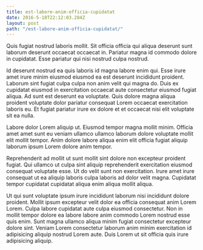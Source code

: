 ```yaml
---
title: est-labore-anim-officia-cupidatat
date: 2016-5-18T22:12:03.284Z
layout: post
path: "/est-labore-anim-officia-cupidatat/"
---
```


Quis fugiat nostrud laboris mollit. Sit officia officia qui aliqua deserunt sunt laborum deserunt occaecat occaecat in. Pariatur magna id commodo dolore in cupidatat. Esse pariatur qui nisi nostrud culpa nostrud.

Id deserunt nostrud ea quis laboris id magna labore enim qui. Esse irure amet irure minim eiusmod eiusmod ea est deserunt incididunt proident. Laborum sint fugiat culpa culpa non anim velit qui magna do. Duis ex cupidatat eiusmod in exercitation occaecat aute consectetur eiusmod fugiat aliqua. Ad sunt est deserunt ea voluptate. Quis dolore magna aliqua proident voluptate dolor pariatur consequat Lorem occaecat exercitation laboris eu. Et fugiat pariatur irure ex dolore et et occaecat nisi elit voluptate sit ea nulla.

Labore dolor Lorem aliquip ut. Eiusmod tempor magna mollit minim. Officia amet amet sunt eu veniam ullamco ullamco laborum dolore voluptate mollit elit mollit tempor. Anim dolore labore aliqua enim elit officia fugiat aliquip laborum ipsum Lorem dolore anim tempor.

Reprehenderit ad mollit ut sunt mollit sint dolore non excepteur proident fugiat. Qui ullamco ut culpa sint aliquip reprehenderit exercitation eiusmod consequat voluptate esse. Ut do velit sunt non exercitation. Irure amet irure consequat ut ea aliquip laboris culpa laboris ad dolor velit magna. Cupidatat tempor cupidatat cupidatat aliqua enim aliqua mollit aliqua.

Ut qui sunt voluptate ipsum irure incididunt laborum nisi incididunt dolore proident. Mollit ipsum excepteur velit dolor ea officia consequat anim Lorem Lorem. Culpa labore cupidatat aute culpa eiusmod consectetur. Non in mollit tempor dolore ea labore labore anim commodo Lorem nostrud esse quis enim. Sunt magna ullamco aliqua minim fugiat consectetur excepteur dolore sint. Veniam Lorem consectetur laborum anim minim exercitation id adipisicing aliquip nostrud Lorem aute. Duis Lorem ut sit officia quis irure adipisicing aliquip.